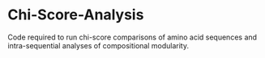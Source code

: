 # Chi-Score-Analysis
Code required to run chi-score comparisons of amino acid sequences and intra-sequential analyses of compositional modularity. 
